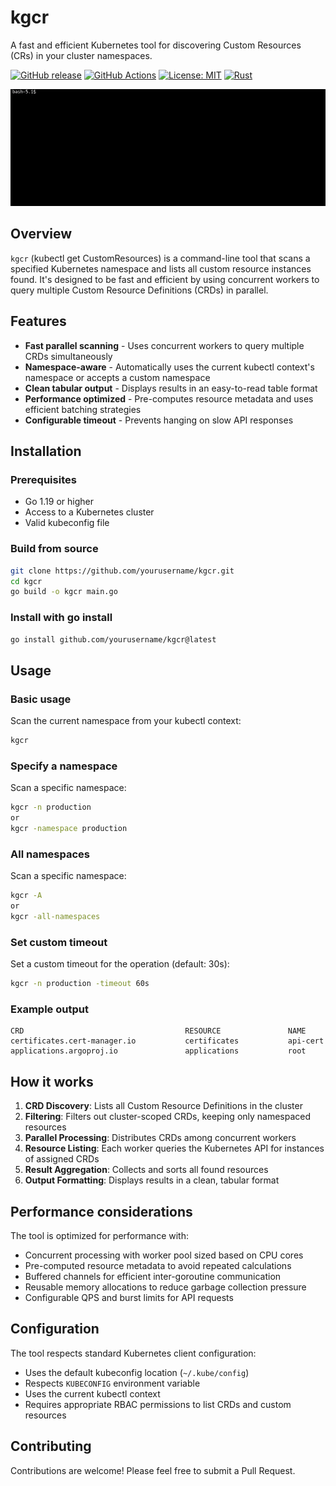 # kgcr

A fast and efficient Kubernetes tool for discovering Custom Resources (CRs) in your cluster namespaces.

[![GitHub release](https://img.shields.io/github/release/itsrishub/kgcr.svg)](https://github.com/itsrishub/kgcr/releases) [![GitHub Actions](https://img.shields.io/github/actions/workflow/status/itsrishub/kgcr/release.yml?branch=main)](https://github.com/itsrishub/kgcr/actions) [![License: MIT](https://img.shields.io/badge/License-MIT-yellow.svg)](https://opensource.org/licenses/MIT) [![Rust](https://img.shields.io/badge/go-%2304A7D0.svg?style=flat&logo=go&logoColor=white)](https://www.rust-lang.org/)

![Demo](assets/demo.gif)

## Overview

`kgcr` (kubectl get CustomResources) is a command-line tool that scans a specified Kubernetes namespace and lists all custom resource instances found. It's designed to be fast and efficient by using concurrent workers to query multiple Custom Resource Definitions (CRDs) in parallel.

## Features

- **Fast parallel scanning** - Uses concurrent workers to query multiple CRDs simultaneously
- **Namespace-aware** - Automatically uses the current kubectl context's namespace or accepts a custom namespace
- **Clean tabular output** - Displays results in an easy-to-read table format
- **Performance optimized** - Pre-computes resource metadata and uses efficient batching strategies
- **Configurable timeout** - Prevents hanging on slow API responses

## Installation

### Prerequisites

- Go 1.19 or higher
- Access to a Kubernetes cluster
- Valid kubeconfig file

### Build from source

```bash
git clone https://github.com/yourusername/kgcr.git
cd kgcr
go build -o kgcr main.go
```

### Install with go install

```bash
go install github.com/yourusername/kgcr@latest
```

## Usage

### Basic usage

Scan the current namespace from your kubectl context:

```bash
kgcr
```

### Specify a namespace

Scan a specific namespace:

```bash
kgcr -n production
or
kgcr -namespace production
```
### All namespaces

Scan a specific namespace:

```bash
kgcr -A
or
kgcr -all-namespaces
```

### Set custom timeout

Set a custom timeout for the operation (default: 30s):

```bash
kgcr -n production -timeout 60s
```

### Example output

```
CRD                                    RESOURCE               NAME
certificates.cert-manager.io           certificates           api-cert
applications.argoproj.io	           applications	          root
```

## How it works

1. **CRD Discovery**: Lists all Custom Resource Definitions in the cluster
2. **Filtering**: Filters out cluster-scoped CRDs, keeping only namespaced resources
3. **Parallel Processing**: Distributes CRDs among concurrent workers
4. **Resource Listing**: Each worker queries the Kubernetes API for instances of assigned CRDs
5. **Result Aggregation**: Collects and sorts all found resources
6. **Output Formatting**: Displays results in a clean, tabular format

## Performance considerations

The tool is optimized for performance with:

- Concurrent processing with worker pool sized based on CPU cores
- Pre-computed resource metadata to avoid repeated calculations
- Buffered channels for efficient inter-goroutine communication
- Reusable memory allocations to reduce garbage collection pressure
- Configurable QPS and burst limits for API requests

## Configuration

The tool respects standard Kubernetes client configuration:

- Uses the default kubeconfig location (`~/.kube/config`)
- Respects `KUBECONFIG` environment variable
- Uses the current kubectl context
- Requires appropriate RBAC permissions to list CRDs and custom resources

## Contributing

Contributions are welcome! Please feel free to submit a Pull Request.
